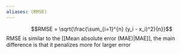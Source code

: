 ```yaml
---
aliases: (RMSE)
---
```


$$RMSE = \sqrt{\frac{\sum_{i=1}^{n} (y_i - x_i)^2}{n}}$$
RMSE is similar to the [[Mean absolute error (MAE)|MAE]], the main difference is that it penalizes more for larger error
